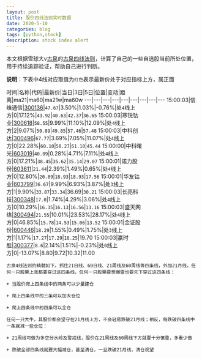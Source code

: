```yaml
---
layout: post
title: 股价四线法则实时数据
date: 2020-5-10
categories: blog
tags: [python,stock]
description: stock index alert
---
```



本文根据雪球大v[古泉](https://xueqiu.com/u/7148646888)的[古泉四线法则](https://xueqiu.com/7148646888/130498192)，计算了自己的一些自选股当前所处位置，用于持续追踪验证，帮助自己进行判断。

**说明**：下表中4线对应取值为`红色`表示最新价处于对应指标上方，属正面

时间|名称|代码|最新价|当日|3日|5日|位置|变动|距离|ma21|ma60|ma21w|ma60w
---|---|---|---|---|---|---|---|---
15:00:03|信维通信|[300136](https://xueqiu.com/S/SZ300136)|`47.67`|3.50%|1.03%|-0.76%|处`4`线上方|0|17.12%|`43.92`|`40.63`|`42.37`|`36.65`
15:00:03|寒锐钴业|[300618](https://xueqiu.com/S/SZ300618)|`58.55`|9.99%|11.10%|12.09%|处`4`线上方|2|9.07%|`50.89`|`49.85`|`57.46`|`57.48`
15:00:03|中科创达|[300496](https://xueqiu.com/S/SZ300496)|`67.77`|3.69%|7.05%|11.07%|处`4`线上方|0|22.28%|`60.10`|`58.27`|`61.10`|`45.44`
15:00:00|中科曙光|[603019](https://xueqiu.com/S/SH603019)|`40.09`|0.28%|4.71%|7.11%|处`4`线上方|0|17.21%|`38.45`|`35.62`|`35.14`|`29.07`
15:00:01|诺力股份|[603611](https://xueqiu.com/S/SH603611)|`21.44`|2.39%|1.49%|0.65%|处`4`线上方|0|12.80%|`20.89`|`18.93`|`18.93`|`17.56`
15:00:01|华友钴业|[603799](https://xueqiu.com/S/SH603799)|`36.67`|9.99%|6.93%|3.87%|处`3`线上方|1|9.90%|`33.87`|`33.34`|36.69|`30.21`
15:00:03|长亮科技|[300348](https://xueqiu.com/S/SZ300348)|`17.0`|1.74%|4.29%|3.06%|处`4`线上方|0|10.29%|`16.35`|`16.13`|`16.56`|`13.16`
15:00:03|盛天网络|[300494](https://xueqiu.com/S/SZ300494)|`21.55`|10.01%|23.53%|28.17%|处`4`线上方|0|46.85%|`15.78`|`14.53`|`15.06`|`13.52`
15:00:01|金证股份|[600446](https://xueqiu.com/S/SH600446)|`18.29`|1.55%|0.49%|1.75%|处`3`线上方|1|1.17%|`17.27`|`17.29`|`18.25`|19.70
15:00:03|赢时胜|[300377](https://xueqiu.com/S/SZ300377)|`8.6`|2.14%|1.51%|-0.23%|处`0`线上方|0|-13.07%|8.80|9.72|10.32|11.00

```
古泉4线法则的精髓如下。抓住21日线、60日线、21周线及60周线等四条线，外加21月线，任何一只股票上涨都要穿过这四条线，任何一只股票要想爆雷也要先下穿过这四条线：

+ 当股价爬上四条线中的两条可以少量建仓

+ 爬上四条线中的三条可以加大仓位

+ 爬上四条线中的四条可以全仓

任何一只大牛，其股价都会坚守在21月线上方，不会轻易跌破21月线；相反，每跌破四条线中一条就减一些仓位：

+ 21周线可做为多空分水岭及警戒线，股价在21周线及60周线下方就要十分慎重，多看少做

+ 跌破全部四条线就要大幅减仓，甚至清仓，一旦跌破21月线，清仓观望
```